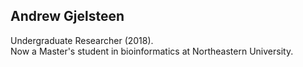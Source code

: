 ## Andrew Gjelsteen
Undergraduate Researcher (2018).   
Now a Master's student in bioinformatics at Northeastern University.   
